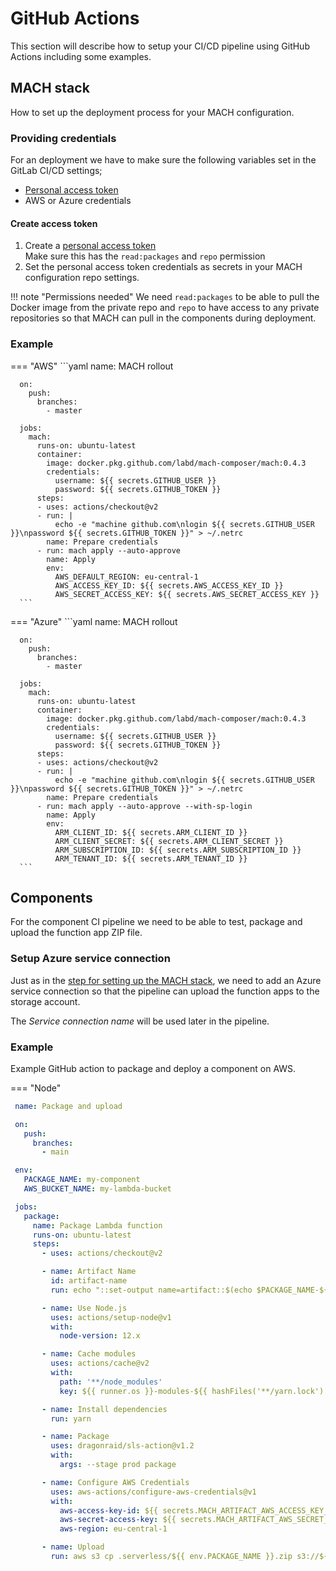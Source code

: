 # GitHub Actions

This section will describe how to setup your CI/CD pipeline using GitHub Actions including some examples.

## MACH stack

How to set up the deployment process for your MACH configuration.

### Providing credentials

For an deployment we have to make sure the following variables set in the GitLab CI/CD settings;

- [Personal access token](#create-access-token)
- AWS or Azure credentials

#### Create access token
1. Create a [personal access token](https://docs.github.com/en/free-pro-team@latest/github/authenticating-to-github/creating-a-personal-access-token)<br>
   Make sure this has the `read:packages` and `repo` permission
2. Set the personal access token credentials as secrets in your MACH configuration repo settings.

!!! note "Permissions needed"
      We need `read:packages` to be able to pull the Docker image from the private repo and `repo` to have access to any private repositories so that MACH can pull in the components during deployment.

### Example
=== "AWS"
      ```yaml
      name: MACH rollout

      on:
        push:
          branches:
            - master

      jobs:
        mach:
          runs-on: ubuntu-latest
          container:
            image: docker.pkg.github.com/labd/mach-composer/mach:0.4.3
            credentials:
              username: ${{ secrets.GITHUB_USER }}
              password: ${{ secrets.GITHUB_TOKEN }}
          steps:
          - uses: actions/checkout@v2
          - run: |
              echo -e "machine github.com\nlogin ${{ secrets.GITHUB_USER }}\npassword ${{ secrets.GITHUB_TOKEN }}" > ~/.netrc
            name: Prepare credentials
          - run: mach apply --auto-approve
            name: Apply
            env:
              AWS_DEFAULT_REGION: eu-central-1 
              AWS_ACCESS_KEY_ID: ${{ secrets.AWS_ACCESS_KEY_ID }}
              AWS_SECRET_ACCESS_KEY: ${{ secrets.AWS_SECRET_ACCESS_KEY }}
      ```
=== "Azure"
      ```yaml
      name: MACH rollout

      on:
        push:
          branches:
            - master

      jobs:
        mach:
          runs-on: ubuntu-latest
          container:
            image: docker.pkg.github.com/labd/mach-composer/mach:0.4.3
            credentials:
              username: ${{ secrets.GITHUB_USER }}
              password: ${{ secrets.GITHUB_TOKEN }}
          steps:
          - uses: actions/checkout@v2
          - run: |
              echo -e "machine github.com\nlogin ${{ secrets.GITHUB_USER }}\npassword ${{ secrets.GITHUB_TOKEN }}" > ~/.netrc
            name: Prepare credentials
          - run: mach apply --auto-approve --with-sp-login
            name: Apply
            env:
              ARM_CLIENT_ID: ${{ secrets.ARM_CLIENT_ID }}
              ARM_CLIENT_SECRET: ${{ secrets.ARM_CLIENT_SECRET }}
              ARM_SUBSCRIPTION_ID: ${{ secrets.ARM_SUBSCRIPTION_ID }}
              ARM_TENANT_ID: ${{ secrets.ARM_TENANT_ID }}
      ```

## Components

For the component CI pipeline we need to be able to test, package and upload the function app ZIP file.

### Setup Azure service connection

Just as in the [step for setting up the MACH stack](#2-azure-service-connection), we need to add an Azure service connection so that the pipeline can upload the function apps to the storage account.

The *Service connection name* will be used later in the pipeline.


### Example

Example GitHub action to package and deploy a component on AWS.

=== "Node"
  ```yaml
   name: Package and upload

   on:
     push:
       branches:
         - main

   env:
     PACKAGE_NAME: my-component
     AWS_BUCKET_NAME: my-lambda-bucket

   jobs:
     package:
       name: Package Lambda function
       runs-on: ubuntu-latest
       steps:
         - uses: actions/checkout@v2

         - name: Artifact Name
           id: artifact-name
           run: echo "::set-output name=artifact::$(echo $PACKAGE_NAME-${GITHUB_SHA:0:7}.zip)"

         - name: Use Node.js
           uses: actions/setup-node@v1
           with:
             node-version: 12.x

         - name: Cache modules
           uses: actions/cache@v2
           with:
             path: '**/node_modules'
             key: ${{ runner.os }}-modules-${{ hashFiles('**/yarn.lock') }}

         - name: Install dependencies
           run: yarn

         - name: Package
           uses: dragonraid/sls-action@v1.2
           with:
             args: --stage prod package

         - name: Configure AWS Credentials
           uses: aws-actions/configure-aws-credentials@v1
           with:
             aws-access-key-id: ${{ secrets.MACH_ARTIFACT_AWS_ACCESS_KEY_ID }}
             aws-secret-access-key: ${{ secrets.MACH_ARTIFACT_AWS_SECRET_ACCESS_KEY }}
             aws-region: eu-central-1

         - name: Upload
           run: aws s3 cp .serverless/${{ env.PACKAGE_NAME }}.zip s3://${{ env.AWS_BUCKET_NAME }}/${{ steps.artifact-name.outputs.artifact }}

  ```